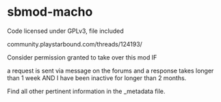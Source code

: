 # sbmod-macho

Code licensed under GPLv3, file included

community.playstarbound.com/threads/124193/

Consider permission granted to take over this mod IF

a request is sent via message on the forums and a response takes longer than 1 week
AND
I have been inactive for longer than 2 months.

Find all other pertinent information in the _metadata file.
